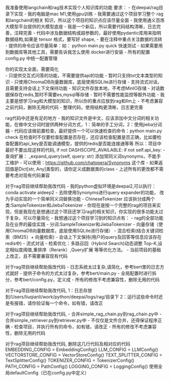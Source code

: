 我准备使用langchain和rag技术实现个人知识库的功能
    要求： 
    - 在deepai/rag目录下实现
    - 我的电脑是mac M1,使用gpu训练
    - 我需要通过这个项目学习整个 rag和langchain的相关 知识，所以这个项目的知识点应该尽量全面
    - 我使用通义百炼大模型平台提供的大模型底座
    - 我是一个新后，所以需要代码结构清晰，日志完善，注释完善
    - 代码中涉及数据结构或超参数的，最好使用pydantic库用来指明数据结构,如果是 tensor 格式，要写好 shape,
    - 要在注释中重点关注数据的流转
    - 提供的命令应该尽量简单：如： python main.py quick 快速测试
    - 如果需要用到数据库等其他工具，需要告诉我怎么使用 docker进行安装
    - 所有的配置 config.py 中统一配置管理

你的实现太全面，需要简化   
    - 只提供交互式问答的功能，不需要提供api的功能
    - 暂时只支持txt文本类型的知识
    - 只使用ChromaDB向量数据库，底层使用SQLite进行存储
    - 支持流式对话，且需要支持会话上下文保持功能
    - 知识文件存放本地，不考虑MinIO存储
    - 对话数据保存在redis,暂时不需要es,mysql等存储
    - 暂时不需要性能监控等额外功能
    - 我主要是想学习rag和大模型的知识，所以你的重点应放到rag和llm上
    - 不考虑兼容之前代码，删除无用的代码
    - 整理代码，使用结构更清晰，日志更完善
  
rag代码中还是有足的地方
    - 我的知识文件是中文，应该添加中文分词的相关功能，在做中文分词时提供两种分词方式，1：简单的手工分词，2：使用jieba分词器
    - 代码应该做前置检查，最好提供一个可以快速检查的命令：python main.py check
    在检查时不仅要检查配置是否存在，还应该检查配置是否正确，比如要检查配置的api_key是否能调通模型，提供的redis是否能连接通等等
    所以：项目中最好不要出现这样的代码,
        if not DASHSCOPE_AVAILABLE:
        if not self.api_key:
    - 查询扩展： _expand_query(self, query: str) 添加常同义词synonyms，不能手工维护
      - 可以使用：https://github.com/chatopera/Synonyms 这个库
    - 如果返回值是Dict[str, Any]类型的，请你定义成数据类的class
    - 上述所有的更改都不需要考虑对现有代码兼容



对于rag项目继续帮助我改代码
    - 我的python虚拟环境是deepai2,可以执行：conda activate aideep2
    - 去除使用Synonyms进行query expander的功能， 改为手动实现的一个简单同义词替换功能
    - ChineseTokenizer 应该拆分成两个类:SampleTokenizer和JiebaTokenizer
    - 你现在是按一个完整的rag的项目来实现，但是我现在是想通过这个项目还学习rag的相关知识，你实现的很多功能太过于复杂，可以尽量简化
    - 我想通过这个项目学习到的知识点有：
      - rag的全部功能及在业界的最佳实践
      - 分词:SampleTokenizer和JiebaTokenizer
      - 向量存储（使用ChromaDB向量数据库，底层使用SQLite进行存储）
      - 混合检索(结合关键词检索（BM25）+ 向量检索)
      - 会话上下文保持(用户的query及回答等信息应该存在redis中)
      - 流式对话
      - 检索优化：多路召回（Hybrid Search)动态调整 Top-K,设定相似度阈值,重排序（Rerank）,Query扩展 等等优化方法。
    - 当前项目的基础上改正，且不需要兼容现有代码  


对于rag项目继续帮助我改代码
    - 日志系统太过复杂,请简化，参考bert里的日志方式就好
    - 提供子命令的方式太过复杂，参考bert/main.py
    - 全局配置时进行拆分，参考bert/config.py，定义成
    - 所有的修改不考虑兼容性，删除无用的代码
    

对于rag项目继续帮助我改代码,
    1：日志存放到/Users/liuqianli/work/python/deepai/logs/rag/目录下
    2：运行这些命令时还是有报错，请你验证每一个命令，如有错，请改正

对于rag项目继续帮助我改代码,
    - 合并simple_rag_chain.py到rag_chain.py中
    - 合并simple_retriever.py到retriever.py中
    - 不仅仅是文件合并，还得保证程序正确 
    - 检查项目，并执行所有的命令，如有错，请改正
    - 所有的修改不考虑兼容性，删除无用的代码

对于rag项目继续帮助我改代码,
    删除这几行代码及相对应的代码
    EMBEDDING_CONFIG = EmbeddingConfig()
    LLM_CONFIG = LLMConfig()
    VECTORSTORE_CONFIG = VectorStoreConfig()
    TEXT_SPLITTER_CONFIG = TextSplitterConfig()
    TOKENIZER_CONFIG = TokenizerConfig()
    PATH_CONFIG = PathConfig()
    LOGGING_CONFIG = LoggingConfig()
    使用全局defaultConfig（已在config.py中定义）

